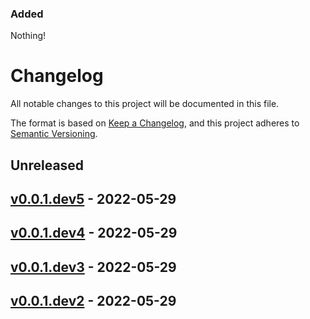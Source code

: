 ### Added

Nothing!

# Changelog

All notable changes to this project will be documented in this file.

The format is based on [Keep a Changelog](https://keepachangelog.com/en/1.0.0/),
and this project adheres to [Semantic Versioning](https://semver.org/spec/v2.0.0.html).

## Unreleased

## [v0.0.1.dev5](https://github.com/allenai/prior/releases/tag/v0.0.1.dev5) - 2022-05-29

## [v0.0.1.dev4](https://github.com/allenai/prior/releases/tag/v0.0.1.dev4) - 2022-05-29

## [v0.0.1.dev3](https://github.com/allenai/prior/releases/tag/v0.0.1.dev3) - 2022-05-29

## [v0.0.1.dev2](https://github.com/allenai/prior/releases/tag/v0.0.1.dev2) - 2022-05-29
